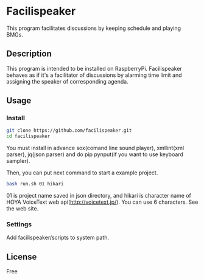 # Facilispeaker
This program facilitates discussions by keeping schedule and playing BMGs.

## Description
This program is intended to be installed on RaspberryPi. Facilispeaker behaves as if it's a facilitator of discussions by alarming time limit and assigning the speaker of corresponding agenda.

## Usage
### Install
```sh
git clone https://github.com/facilispeaker.git
cd facilispeaker
```
You must install in advance sox(comand line sound player), xmllint(xml parser), jq(json parser) and do pip pynput(if you want to use keyboard sampler).

Then, you can put next command to start a example project.
```sh
bash run.sh 01 hikari
```

01 is project name saved in json directory, and hikari is character name of HOYA VoiceText web api(http://voicetext.jp/). You can use 6 characters. See the web site.

### Settings
Add facilispeaker/scripts to system path.

## License
Free
